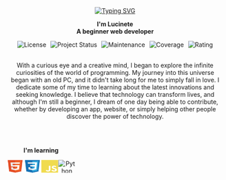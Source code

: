 <div align="center">
   <a href="https://git.io/typing-svg">
      <img src="https://readme-typing-svg.herokuapp.com?font=&pause=1000&color=000000&center=true&vCenter=true&width=435&lines=Welcome+to+my+profile" alt="Typing SVG" />
   </a>
   <p><b>I'm Lucinete<br>A beginner web developer</b></p>

   <div style="display: flex; justify-content: center; flex-wrap: wrap; gap: 10px;">
      <img src="https://img.shields.io/badge/license-MIT-66CDAA.svg" alt="License" />
      <img src="https://img.shields.io/badge/status-active-brightgreen.svg" alt="Project Status" />
      <img src="https://img.shields.io/badge/maintenance-active-orange.svg" alt="Maintenance" />
      <img src="https://img.shields.io/badge/coverage-75%25-DA70D6.svg" alt="Coverage" />
      <img src="https://img.shields.io/badge/rating-100%20stars-gold.svg" alt="Rating" />
   </div>
<br>
   <p align="center">
      With a curious eye and a creative mind, I began to explore the infinite curiosities of the world of programming. My journey into this universe began with an old PC, and it didn't take long for me to simply fall in love. I dedicate some of my time to learning about the latest innovations and seeking knowledge. I believe that technology can transform lives, and although I'm still a beginner, I dream of one day being able to contribute, whether by developing an app, website, or simply helping other people discover the power of technology.
   </p>
</div>
<br>
<div align="center" style="display: inline-block;"><br>
  <p><b>I'm learning</b></p>
  <div style="display: flex; justify-content: center;">
    <img align="center" alt="HTML" height="30" width="40" src="https://raw.githubusercontent.com/devicons/devicon/master/icons/html5/html5-original.svg">
    <img align="center" alt="CSS" height="30" width="40" src="https://raw.githubusercontent.com/devicons/devicon/master/icons/css3/css3-original.svg">
    <img align="center" alt="JavaScript" height="30" width="40" src="https://raw.githubusercontent.com/devicons/devicon/master/icons/javascript/javascript-plain.svg">
    <img align="center" alt="Python" height="30" width="40" src="https://cdn.jsdelivr.net/gh/devicons/devicon/icons/python/python-original.svg"/>
  </div>
</div>
